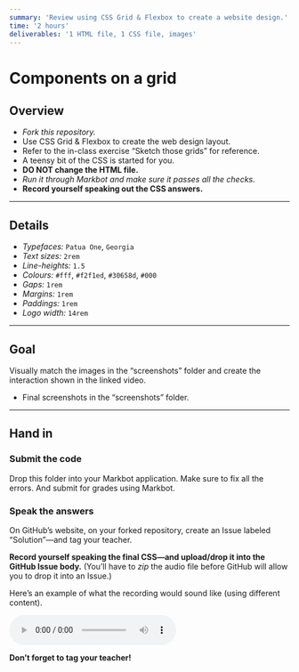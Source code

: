 ```yaml
---
summary: 'Review using CSS Grid & Flexbox to create a website design.'
time: '2 hours'
deliverables: '1 HTML file, 1 CSS file, images'
---
```


# Components on a grid

## Overview

- *Fork this repository.*
- Use CSS Grid & Flexbox to create the web design layout.
- Refer to the in-class exercise “Sketch those grids” for reference.
- A teensy bit of the CSS is started for you.
- **DO NOT change the HTML file.**
- *Run it through Markbot and make sure it passes all the checks.*
- **Record yourself speaking out the CSS answers.**

---

## Details

- *Typefaces:* `Patua One`, `Georgia`
- *Text sizes:* `2rem`
- *Line-heights:* `1.5`
- *Colours:* `#fff`, `#f2f1ed`, `#30658d`, `#000`
- *Gaps:* `1rem`
- *Margins:* `1rem`
- *Paddings:* `1rem`
- *Logo width:* `14rem`

---

## Goal

Visually match the images in the “screenshots” folder and create the interaction shown in the linked video.

- Final screenshots in the “screenshots” folder.

---

## Hand in

### Submit the code

Drop this folder into your Markbot application. Make sure to fix all the errors. And submit for grades using Markbot.

### Speak the answers

On GitHub’s website, on your forked repository, create an Issue labeled “Solution”—and tag your teacher.

**Record yourself speaking the final CSS—and upload/drop it into the GitHub Issue body.** (You’ll have to _zip_ the audio file before GitHub will allow you to drop it into an Issue.)

Here’s an example of what the recording would sound like (using different content).

<audio controls src="https://assets.learn-the-web.algonquindesign.ca/web-design-2/components-on-a-grid.mp3"></audio>

**Don’t forget to tag your teacher!**
